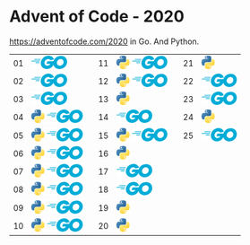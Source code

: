 Advent of Code - 2020
=====================

https://adventofcode.com/2020 in Go. And Python.

<table>
<tr><td>01</td><td><img src="https://raw.githubusercontent.com/tymofij/advent-of-code-2020/master/img/go-64.png" height="24" alt="Go" /></td> <td rowspan="10"></td> <td>11</td><td><img src="https://raw.githubusercontent.com/tymofij/advent-of-code-2020/master/img/python-64.png" height="24" alt="Python" /> <img src="https://raw.githubusercontent.com/tymofij/advent-of-code-2020/master/img/go-64.png" height="24" alt="Go" /></td> <td rowspan="10"> <td>21</td><td><img src="https://raw.githubusercontent.com/tymofij/advent-of-code-2020/master/img/python-64.png" height="24" alt="Python" /></td> </tr>
<tr><td>02</td><td><img src="https://raw.githubusercontent.com/tymofij/advent-of-code-2020/master/img/go-64.png" height="24" alt="Go" /></td> <td>12</td><td><img src="https://raw.githubusercontent.com/tymofij/advent-of-code-2020/master/img/python-64.png" height="24" alt="Python" /> <img src="https://raw.githubusercontent.com/tymofij/advent-of-code-2020/master/img/go-64.png" height="24" alt="Go" /></td> <td>22</td><td><img src="https://raw.githubusercontent.com/tymofij/advent-of-code-2020/master/img/go-64.png" height="24" alt="Go" /></td></tr>
<tr><td>03</td><td><img src="https://raw.githubusercontent.com/tymofij/advent-of-code-2020/master/img/go-64.png" height="24" alt="Go" /></td> <td>13</td><td><img src="https://raw.githubusercontent.com/tymofij/advent-of-code-2020/master/img/python-64.png" height="24" alt="Python" /></td> <td>23</td><td><img src="https://raw.githubusercontent.com/tymofij/advent-of-code-2020/master/img/go-64.png" height="24" alt="Go" /></td> </tr>
<tr><td>04</td><td><img src="https://raw.githubusercontent.com/tymofij/advent-of-code-2020/master/img/python-64.png" height="24" alt="Python" /> <img src="https://raw.githubusercontent.com/tymofij/advent-of-code-2020/master/img/go-64.png" height="24" alt="Go" /></td> <td>14</td><td><img src="https://raw.githubusercontent.com/tymofij/advent-of-code-2020/master/img/go-64.png" height="24" alt="Go" /></td> <td>24</td><td><img src="https://raw.githubusercontent.com/tymofij/advent-of-code-2020/master/img/python-64.png" height="24" alt="Python" /></td></tr>
<tr><td>05</td><td><img src="https://raw.githubusercontent.com/tymofij/advent-of-code-2020/master/img/python-64.png" height="24" alt="Python" /> <img src="https://raw.githubusercontent.com/tymofij/advent-of-code-2020/master/img/go-64.png" height="24" alt="Go" /></td> <td>15</td><td><img src="https://raw.githubusercontent.com/tymofij/advent-of-code-2020/master/img/python-64.png" height="24" alt="Python" /> <img src="https://raw.githubusercontent.com/tymofij/advent-of-code-2020/master/img/go-64.png" height="24" alt="Go" /></td> <td>25</td><td><img src="https://raw.githubusercontent.com/tymofij/advent-of-code-2020/master/img/go-64.png" height="24" alt="Go" /></td> </tr>
<tr><td>06</td><td><img src="https://raw.githubusercontent.com/tymofij/advent-of-code-2020/master/img/python-64.png" height="24" alt="Python" /> <img src="https://raw.githubusercontent.com/tymofij/advent-of-code-2020/master/img/go-64.png" height="24" alt="Go" /></td> <td>16</td><td><img src="https://raw.githubusercontent.com/tymofij/advent-of-code-2020/master/img/python-64.png" height="24" alt="Python" /></td> <td colspan="2" rowspan="5"></td></tr>
<tr><td>07</td><td><img src="https://raw.githubusercontent.com/tymofij/advent-of-code-2020/master/img/python-64.png" height="24" alt="Python" /> <img src="https://raw.githubusercontent.com/tymofij/advent-of-code-2020/master/img/go-64.png" height="24" alt="Go" /></td> <td>17</td><td><img src="https://raw.githubusercontent.com/tymofij/advent-of-code-2020/master/img/go-64.png" height="24" alt="Go" /></td></tr>
<tr><td>08</td><td><img src="https://raw.githubusercontent.com/tymofij/advent-of-code-2020/master/img/python-64.png" height="24" alt="Python" /> <img src="https://raw.githubusercontent.com/tymofij/advent-of-code-2020/master/img/go-64.png" height="24" alt="Go" /></td> <td>18</td><td><img src="https://raw.githubusercontent.com/tymofij/advent-of-code-2020/master/img/go-64.png" height="24" alt="Go" /></td></tr>
<tr><td>09</td><td><img src="https://raw.githubusercontent.com/tymofij/advent-of-code-2020/master/img/python-64.png" height="24" alt="Python" /> <img src="https://raw.githubusercontent.com/tymofij/advent-of-code-2020/master/img/go-64.png" height="24" alt="Go" /></td> <td>19</td><td><img src="https://raw.githubusercontent.com/tymofij/advent-of-code-2020/master/img/python-64.png" height="24" alt="Python" /></td> </tr>
<tr><td>10</td><td><img src="https://raw.githubusercontent.com/tymofij/advent-of-code-2020/master/img/python-64.png" height="24" alt="Python" /> <img src="https://raw.githubusercontent.com/tymofij/advent-of-code-2020/master/img/go-64.png" height="24" alt="Go" /></td> <td>20</td><td><img src="https://raw.githubusercontent.com/tymofij/advent-of-code-2020/master/img/python-64.png" height="24" alt="Python" /></td></tr>
<table>

